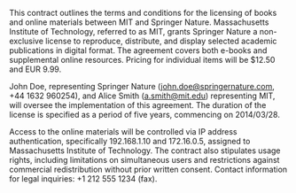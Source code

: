 This contract outlines the terms and conditions for the licensing of books and online materials between MIT and Springer Nature. Massachusetts Institute of Technology, referred to as MIT, grants Springer Nature a non-exclusive license to reproduce, distribute, and display selected academic publications in digital format. The agreement covers both e-books and supplemental online resources. Pricing for individual items will be $12.50 and EUR 9.99.

John Doe, representing Springer Nature (john.doe@springernature.com, +44 1632 960254), and Alice Smith (a.smith@mit.edu) representing MIT, will oversee the implementation of this agreement. The duration of the license is specified as a period of five years, commencing on 2014/03/28.

Access to the online materials will be controlled via IP address authentication, specifically 192.168.1.10 and 172.16.0.5, assigned to Massachusetts Institute of Technology. The contract also stipulates usage rights, including limitations on simultaneous users and restrictions against commercial redistribution without prior written consent. Contact information for legal inquiries: +1 212 555 1234 (fax).
